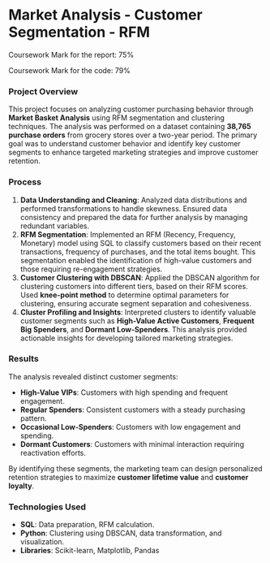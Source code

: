 # **Market Analysis - Customer Segmentation - RFM**

Coursework Mark for the report: 75%

Coursework Mark for the code: 79%

### Project Overview

This project focuses on analyzing customer purchasing behavior through **Market Basket Analysis** using RFM segmentation and clustering techniques. The analysis was performed on a dataset containing **38,765 purchase orders** from grocery stores over a two-year period. The primary goal was to understand customer behavior and identify key customer segments to enhance targeted marketing strategies and improve customer retention.

### **Process**

1. **Data Understanding and Cleaning**: Analyzed data distributions and performed transformations to handle skewness. Ensured data consistency and prepared the data for further analysis by managing redundant variables.
2. **RFM Segmentation**: Implemented an RFM (Recency, Frequency, Monetary) model using SQL to classify customers based on their recent transactions, frequency of purchases, and the total items bought. This segmentation enabled the identification of high-value customers and those requiring re-engagement strategies.
3. **Customer Clustering with DBSCAN**: Applied the DBSCAN algorithm for clustering customers into different tiers, based on their RFM scores. Used **knee-point method** to determine optimal parameters for clustering, ensuring accurate segment separation and cohesiveness.
4. **Cluster Profiling and Insights**: Interpreted clusters to identify valuable customer segments such as **High-Value Active Customers**, **Frequent Big Spenders**, and **Dormant Low-Spenders**. This analysis provided actionable insights for developing tailored marketing strategies.

### **Results**

The analysis revealed distinct customer segments:

- **High-Value VIPs**: Customers with high spending and frequent engagement.
- **Regular Spenders**: Consistent customers with a steady purchasing pattern.
- **Occasional Low-Spenders**: Customers with low engagement and spending.
- **Dormant Customers**: Customers with minimal interaction requiring reactivation efforts.

By identifying these segments, the marketing team can design personalized retention strategies to maximize **customer lifetime value** and **customer loyalty**.

### **Technologies Used**

- **SQL**: Data preparation, RFM calculation.
- **Python**: Clustering using DBSCAN, data transformation, and visualization.
- **Libraries**: Scikit-learn, Matplotlib, Pandas

